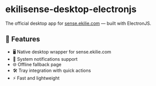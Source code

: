 # ekilisense-desktop-electronjs

The official desktop app for [sense.ekilie.com](https://sense.ekilie.com) — built with ElectronJS.

## 🚀 Features

- 🖥️ Native desktop wrapper for sense.ekilie.com  
- 🔔 System notifications support  
- 🌐 Offline fallback page  
- 🛠️ Tray integration with quick actions  
- ⚡ Fast and lightweight
